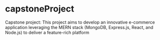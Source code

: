 # capstoneProject
Capstone project: This project aims to develop an innovative e-commerce application leveraging the MERN stack (MongoDB, Express.js, React, and Node.js) to deliver a feature-rich platform
